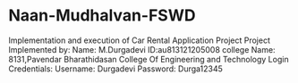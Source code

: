 # Naan-Mudhalvan-FSWD
Implementation and execution of Car Rental Application Project 
Project Implemented by:
Name: M.Durgadevi
ID:au813121205008
college Name: 8131,Pavendar Bharathidasan College Of Engineering and Technology 
Login Credentials:
Username: Durgadevi 
Password:  Durga12345
